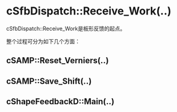 # cSfbDispatch::Receive_Work(..)

cSfbDispatch::Receive_Work是板形反馈的起点。

整个过程可分为如下几个方面：​



## cSAMP::Reset_Verniers(..)



## cSAMP::Save_Shift(..)



## cShapeFeedbackD::Main(..)